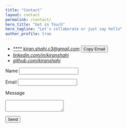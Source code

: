 ```yaml
---
title: "Contact"
layout: contact
permalink: /contact/
hero_title: "Get in Touch"
hero_tagline: "Let's collaborate or just say hello"
author_profile: true
---
```

<address>
  <ul class="contact-section">
    <li class="contact-item">
      <span class="contact-icon"><i class="fas fa-envelope" aria-hidden="true"></i></span>
      <a id="email-address"
         class="contact-link"
         href="mailto:kiran.shahi.c3@gmail.com"
         aria-label="Email kiran.shahi.c3@gmail.com"
         data-email="kiran.shahi.c3@gmail.com">****</a>
      <noscript>
        <a class="contact-link"
           href="mailto:kiran.shahi.c3@gmail.com"
           aria-label="Email kiran.shahi.c3@gmail.com">kiran.shahi.c3@gmail.com</a>
      </noscript>
      <button id="copy-email" class="copy-email-btn" aria-label="Copy email address">Copy Email</button>
      <span id="copy-feedback" class="copy-feedback" aria-live="polite"></span>
    </li>
    <li class="contact-item">
      <span class="contact-icon"><i class="fab fa-linkedin" aria-hidden="true"></i></span>
      <a href="https://www.linkedin.com/in/kiranshahi/" target="_blank" rel="noopener noreferrer" aria-label="Open LinkedIn profile in new tab">linkedin.com/in/kiranshahi</a>
    </li>
    <li class="contact-item">
      <span class="contact-icon"><i class="fab fa-github" aria-hidden="true"></i></span>
      <a href="https://github.com/kiranshahi" target="_blank" rel="noopener noreferrer" aria-label="Open GitHub profile in new tab">github.com/kiranshahi</a>
    </li>
  </ul>
</address>

<form class="contact-form" action="https://formspree.io/f/your-form-id" method="POST">
  <label for="name">Name</label>
  <input type="text" id="name" name="name" required>

  <label for="email">Email</label>
  <input type="email" id="email" name="email" required>

  <label for="message">Message</label>
  <textarea id="message" name="message" required></textarea>

  <button type="submit">Send</button>
  <p class="form-status" aria-live="polite"></p>
</form>

<script src="{{ '/assets/js/contact.js' | relative_url }}" defer></script>
